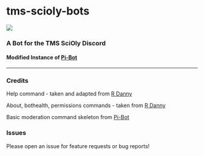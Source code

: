 # tms-scioly-bots 
![](https://tokei.rs/b1/github/pandabear189/tms-scioly-bots)

   

### A Bot for the TMS SciOly Discord
#### Modified Instance of [Pi-Bot](https://github.com/cbrxyz/pi-bot)
***

### Credits

Help command - taken and adapted from [R Danny](https://github.com/Rapptz/RoboDanny/blob/rewrite/cogs/meta.py#L180-L263) 

About, bothealth, permissions commands - taken from [R Danny](https://github.com/Rapptz/RoboDanny/blob/rewrite/cogs/meta.py#L180-L263) 


Basic moderation command skeleton from [Pi-Bot](https://github.com/cbrxyz/pi-bot)



### Issues

Please open an issue for feature requests or bug reports!

